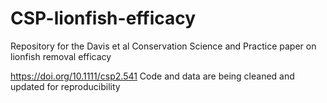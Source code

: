 # CSP-lionfish-efficacy
Repository for the Davis et al Conservation Science and Practice paper on lionfish removal efficacy

https://doi.org/10.1111/csp2.541
Code and data are being cleaned and updated for reproducibility
